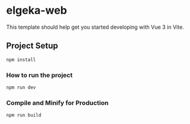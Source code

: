 # elgeka-web

This template should help get you started developing with Vue 3 in Vite.

## Project Setup

```sh
npm install
```

### How to run the project

```sh
npm run dev
```

### Compile and Minify for Production

```sh
npm run build
```
